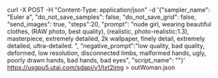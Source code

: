 
curl -X POST -H "Content-Type: application/json" -d '{"sampler_name": "Euler a", "do_not_save_samples": false, "do_not_save_grid": false, "send_images": true, "steps":20, "prompt": "nude girl, wearing beautiful clothes, (RAW photo, best quality), (realistic, photo-realistic:1.3), masterpiece,  extremely detailed, 2k wallpaper, finely detail, extremely detailed, ultra-detailed. ", "negative_prompt":"low quality, bad quality, deformed, low resolution, disconnected limbs, malformed hands, ugly, poorly drawn hands, bad hands, bad eyes", "script_name": ""}' https://usgpu5.utai.com/sdapi/v1/txt2img > outWoman.json